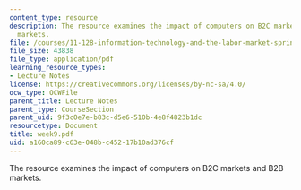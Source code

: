 ```yaml
---
content_type: resource
description: The resource examines the impact of computers on B2C markets and B2B
  markets.
file: /courses/11-128-information-technology-and-the-labor-market-spring-2005/a160ca89c63e048bc45217b10ad376cf_week9.pdf
file_size: 43838
file_type: application/pdf
learning_resource_types:
- Lecture Notes
license: https://creativecommons.org/licenses/by-nc-sa/4.0/
ocw_type: OCWFile
parent_title: Lecture Notes
parent_type: CourseSection
parent_uid: 9f3c0e7e-b83c-d5e6-510b-4e8f4823b1dc
resourcetype: Document
title: week9.pdf
uid: a160ca89-c63e-048b-c452-17b10ad376cf
---
```

The resource examines the impact of computers on B2C markets and B2B markets.